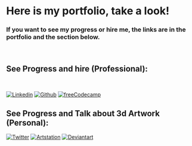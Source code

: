 # Here is my portfolio, take a look!

<h3>If you want to see my progress or hire me, the links are in the portfolio and the section below.</h3>
<br>

<h2>See Progress and hire (Professional):</h2>
<br>

[![Linkedin](https://img.shields.io/badge/LinkedIn-0077B5?style=for-the-badge&logo=linkedin&logoColor=white)](https://www.linkedin.com/in/abhay-mendes-5868b1215/)
[![Github](https://img.shields.io/badge/GitHub-100000?style=for-the-badge&logo=github&logoColor=white)](https://github.com/C0rtex5)
[![freeCodecamp](https://img.shields.io/badge/freecodecamp-27273D?style=for-the-badge&logo=freecodecamp&logoColor=white)](https://www.freecodecamp.org/fcc93fb6891-e35b-4bc9-9f2b-ac809d22f45a)

<h2>See Progress and Talk about 3d Artwork (Personal):</h2>

[![Twitter](https://img.shields.io/badge/Twitter-1DA1F2?style=for-the-badge&logo=twitter&logoColor=white)](https://twitter.com/C0rtex_5)
[![Artstation](https://img.shields.io/badge/ArtStation-13AFF0.svg?style=for-the-badge&logo=ArtStation&logoColor=white)](https://www.artstation.com/abhay_of_shr0dinger)
[![Deviantart](https://img.shields.io/badge/DeviantArt-05CC47.svg?style=for-the-badge&logo=DeviantArt&logoColor=white)](https://www.deviantart.com/bhayz)
